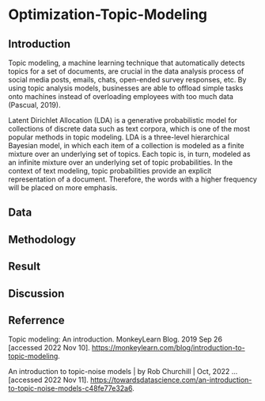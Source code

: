 # Optimization-Topic-Modeling

## Introduction 
Topic modeling, a machine learning technique that automatically detects topics for a set of documents, are crucial in the data analysis process of social media posts, emails, chats, open-ended survey responses, etc. By using topic analysis models, businesses are able to offload simple tasks onto machines instead of overloading employees with too much data (Pascual, 2019).

Latent Dirichlet Allocation (LDA) is a generative probabilistic model for collections
of discrete data such as text corpora, which is one of the most popular methods in topic
modeling. LDA is a three-level hierarchical Bayesian model, in which each item of a collection is
modeled as a finite mixture over an underlying set of topics. Each topic is, in turn, modeled as
an infinite mixture over an underlying set of topic probabilities. In the context of text modeling,
topic probabilities provide an explicit representation of a document. Therefore, the words
with a higher frequency will be placed on more emphasis.


## Data

## Methodology

## Result

## Discussion


## Referrence
Topic modeling: An introduction. MonkeyLearn Blog. 2019 Sep 26 [accessed 2022 Nov 10]. https://monkeylearn.com/blog/introduction-to-topic-modeling. 

An introduction to topic-noise models | by Rob Churchill | Oct, 2022 ... [accessed 2022 Nov 11]. https://towardsdatascience.com/an-introduction-to-topic-noise-models-c48fe77e32a6.
